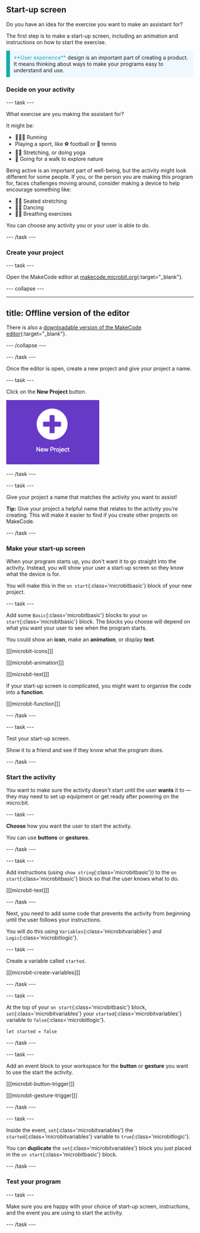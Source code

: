 ## Start-up screen

Do you have an idea for the exercise you want to make an assistant for?

The first step is to make a start-up screen, including an animation and instructions on how to start the exercise. 

<p style="border-left: solid; border-width:10px; border-color: #0faeb0; background-color: aliceblue; padding: 10px;">
  <span style="color: #0faeb0">**User experience**</span> design is an important part of creating a product. It means thinking about ways to make your programs easy to understand and use.
</p>

### Decide on your activity

--- task ---

What exercise are you making the assistant for?

It might be:
+ 🏃🏽‍♀️ Running
+ Playing a sport, like ⚽️ football or 🎾 tennis
+ 🧘🏼 Stretching, or doing yoga
+ 🥾 Going for a walk to explore nature

Being active is an important part of well-being, but the activity might look different for some people. If you, or the person you are making this program for, faces challenges moving around, consider making a device to help encourage something like:

+ 🧘🏼 Seated stretching
+ 🕺🏾 Dancing
+ 😮‍💨 Breathing exercises

You can choose any activity you or your user is able to do.

--- /task ---

### Create your project

--- task ---

Open the MakeCode editor at [makecode.microbit.org](https://makecode.microbit.org){:target="_blank"}.

--- collapse ---

---
title: Offline version of the editor
---

There is also a [downloadable version of the MakeCode editor](https://makecode.microbit.org/offline-app){:target="_blank"}.

--- /collapse ---

--- /task ---

Once the editor is open, create a new project and give your project a name. 

--- task ---

Click on the **New Project** button.

<img src="images/new-project-button.png" alt="The New Project button inside MakeCode." width="250"/>

--- /task ---

--- task ---

Give your project a name that matches the activity you want to assist!

**Tip:** Give your project a helpful name that relates to the activity you’re creating. This will make it easier to find if you create other projects on MakeCode.

--- /task ---


### Make your start-up screen

When your program starts up, you don't want it to go straight into the activity. Instead, you will show your user a start-up screen so they know what the device is for. 

You will make this in the `on start`{:class='microbitbasic'} block of your new project. 

--- task ---

Add some `Basic`{:class='microbitbasic'} blocks to your `on start`{:class='microbitbasic'} block. The blocks you choose will depend on what you want your user to see when the program starts.

You could show an **icon**, make an **animation**, or display **text**.

[[[microbit-icons]]]

[[[microbit-animation]]]

[[[microbit-text]]]

If your start-up screen is complicated, you might want to organise the code into a **function**.

[[[microbit-function]]]

--- /task ---

--- task ---

Test your start-up screen. 

Show it to a friend and see if they know what the program does. 

--- /task ---

### Start the activity

You want to make sure the activity doesn't start until the user **wants** it to — they may need to set up equipment or get ready after powering on the micro:bit. 

--- task ---

**Choose** how you want the user to start the activity. 

You can use **buttons** or **gestures**.

--- /task ---

--- task ---

Add instructions (using `show string`{:class='microbitbasic'}) to the `on start`{:class='microbitbasic'} block so that the user knows what to do.

[[[microbit-text]]]

--- /task ---

Next, you need to add some code that prevents the activity from beginning until the user follows your instructions.

You will do this using `Variables`{:class='microbitvariables'} and `Logic`{:class='microbitlogic'}.

--- task ---

Create a variable called `started`. 

[[[microbit-create-variables]]]

--- /task ---

--- task ---

At the top of your `on start`{:class='microbitbasic'} block, `set`{:class='microbitvariables'} your `started`{:class='microbitvariables'} variable to `false`{:class='microbitlogic'}. 

```microbit
let started = false
```

--- /task ---

--- task ---

Add an event block to your workspace for the **button** or **gesture** you want to use the start the activity.

[[[microbit-button-trigger]]]

[[[microbit-gesture-trigger]]]

--- /task ---

--- task ---

Inside the event, `set`{:class='microbitvariables'} the `started`{:class='microbitvariables'} variable to `true`{:class='microbitlogic'}.

You can **duplicate** the `set`{:class='microbitvariables'} block you just placed in the `on start`{:class='microbitbasic'} block. 

--- /task ---

### Test your program

--- task ---

Make sure you are happy with your choice of start-up screen, instructions, and the event you are using to start the activity.

--- /task ---
